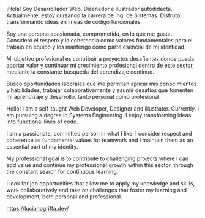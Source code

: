 ¡Hola! Soy Desarrollador Web, Diseñador e ilustrador autodidacta.
Actualmente, estoy cursando la carrera de Ing. de Sistemas.
Disfruto transformando ideas en líneas de código funcionales.

Soy una persona apasionada, comprometida, en lo que me gusta. Considero el respeto y la coherencia como valores fundamentales para el trabajo en equipo y los mantengo como parte esencial de mi identidad.

Mi objetivo profesional es contribuir a proyectos desafiantes donde pueda aportar valor y continuar mi crecimiento profesional dentro de este sector, mediante la constante búsqueda del aprendizaje continuo.

Busco oportunidades laborales que me permitan aplicar mis conocimientos y habilidades, trabajar colaborativamente y asumir desafíos que fomenten mi aprendizaje y desarrollo, tanto personal como profesional.

<!-- ---------- -->

Hello! I am a self-taught Web Developer, Designer and illustrator.
Currently, I am pursuing a degree in Systems Engineering.
I enjoy transforming ideas into functional lines of code.

I am a passionate, committed person in what I like. I consider respect and coherence as fundamental values for teamwork and I maintain them as an essential part of my identity.

My professional goal is to contribute to challenging projects where I can add value and continue my professional growth within this sector, through the constant search for continuous learning.

I look for job opportunities that allow me to apply my knowledge and skills, work collaboratively and take on challenges that foster my learning and development, both personal and professional.

<!-- ------------- -->

https://lucianogriffa.dev/
